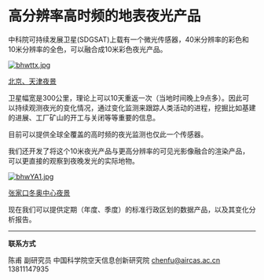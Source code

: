 # 高分辨率高时频的地表夜光产品

中科院可持续发展卫星(SDGSAT)上载有一个微光传感器，40米分辨率的彩色和10米分辨率的全色，可以融合成10米彩色夜光产品。



[![bhwttx.jpg](https://s1.ax1x.com/2022/03/10/bhwttx.jpg)](https://imgtu.com/i/bhwttx)



[北京、天津夜景](http://satsee.radi.ac.cn:8080/guang/guang.html?uid=36638d75-2f5f-4114-bd67-0a763b3b76f1)



卫星幅宽是300公里，理论上可以10天重返一次（当地时间晚上9点多）。因此可以持续观测夜光的变化情况，通过变化监测来跟踪人类活动的进程，挖掘比如基建的进展、工厂矿山的开工与关闭等等重要的信息。

目前可以提供全球全覆盖的高时频的夜光监测也仅此一个传感器。

我们还开发了将这个10米夜光产品与更高分辨率的可见光影像融合的渲染产品，可以更直接的观察到夜晚发光的实际地物。



[![bhwYA1.jpg](https://s1.ax1x.com/2022/03/10/bhwYA1.jpg)](https://imgtu.com/i/bhwYA1)



[张家口冬奥中心夜景](http://satsee.radi.ac.cn:8080/guang/guang.html?uid=0af35604-dee3-4f04-a836-396133b03289)



现在我们可以提供定期（年度、季度）的标准行政区划的数据产品，以及其变化分析报告。



---



**联系方式**

陈甫 副研究员
中国科学院空天信息创新研究院
chenfu@aircas.ac.cn
13811147935

